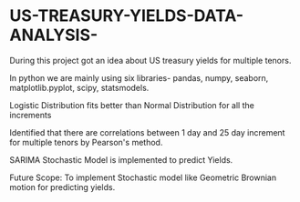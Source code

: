 # US-TREASURY-YIELDS-DATA-ANALYSIS-
During this project got an idea about US treasury yields for multiple tenors.

In python we are mainly using six libraries- pandas, numpy, seaborn, matplotlib.pyplot, scipy, statsmodels.

Logistic Distribution fits better than Normal Distribution for all the increments

Identified that there are correlations between 1 day and 25 day increment for multiple tenors by Pearson's method.

SARIMA Stochastic Model is implemented to predict Yields.

Future Scope: To implement Stochastic model like Geometric Brownian motion for predicting yields.
